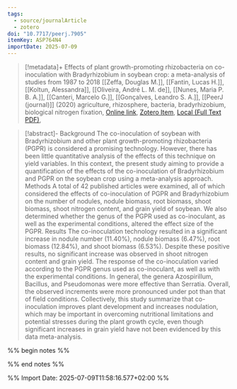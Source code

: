 ```yaml
---
tags:
  - source/journalArticle
  - zotero
doi: "10.7717/peerj.7905"
itemKey: ASP764N4
importDate: 2025-07-09
---
```

>[!metadata]+
> Effects of plant growth-promoting rhizobacteria on co-inoculation with Bradyrhizobium in soybean crop: a meta-analysis of studies from 1987 to 2018
> [[Zeffa, Douglas M.]], [[Fantin, Lucas H.]], [[Koltun, Alessandra]], [[Oliveira, André L. M. de]], [[Nunes, Maria P. B. A.]], [[Canteri, Marcelo G.]], [[Gonçalves, Leandro S. A.]], 
> [[PeerJ (journal)]] (2020)
> agriculture, rhizosphere, bacteria, bradyrhizobium, biological nitrogen fixation, 
> [Online link](https://peerj.com/articles/7905), [Zotero Item](zotero://select/library/items/ASP764N4), [Local (Full Text PDF)](file://C:/Users/aburg/Documents/references/zotero/storage/4DE4Y7IY/Zeffa2020_EffectsPlant.pdf), 

>[!abstract]-
>Background The co-inoculation of soybean with Bradyrhizobium and other plant growth-promoting rhizobacteria (PGPR) is considered a promising technology. However, there has been little quantitative analysis of the effects of this technique on yield variables. In this context, the present study aiming to provide a quantification of the effects of the co-inoculation of Bradyrhizobium and PGPR on the soybean crop using a meta-analysis approach. Methods A total of 42 published articles were examined, all of which considered the effects of co-inoculation of PGPR and Bradyrhizobium on the number of nodules, nodule biomass, root biomass, shoot biomass, shoot nitrogen content, and grain yield of soybean. We also determined whether the genus of the PGPR used as co-inoculant, as well as the experimental conditions, altered the effect size of the PGPR. Results The co-inoculation technology resulted in a significant increase in nodule number (11.40%), nodule biomass (6.47%), root biomass (12.84%), and shoot biomass (6.53%). Despite these positive results, no significant increase was observed in shoot nitrogen content and grain yield. The response of the co-inoculation varied according to the PGPR genus used as co-inoculant, as well as with the experimental conditions. In general, the genera Azospirillum, Bacillus, and Pseudomonas were more effective than Serratia. Overall, the observed increments were more pronounced under pot than that of field conditions. Collectively, this study summarize that co-inoculation improves plant development and increases nodulation, which may be important in overcoming nutritional limitations and potential stresses during the plant growth cycle, even though significant increases in grain yield have not been evidenced by this data meta-analysis.

%% begin notes %%

%% end notes %%

%% Import Date: 2025-07-09T11:58:16.577+02:00 %%
